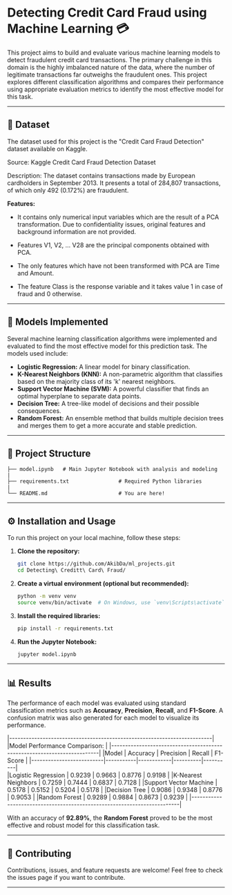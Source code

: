 # Detecting Credit Card Fraud using Machine Learning 💳

This project aims to build and evaluate various machine learning models to detect fraudulent credit card transactions. The primary challenge in this domain is the highly imbalanced nature of the data, where the number of legitimate transactions far outweighs the fraudulent ones. This project explores different classification algorithms and compares their performance using appropriate evaluation metrics to identify the most effective model for this task.

-----

## 📖 Dataset

The dataset used for this project is the "Credit Card Fraud Detection" dataset available on Kaggle.

Source: Kaggle Credit Card Fraud Detection Dataset

Description: The dataset contains transactions made by European cardholders in September 2013. It presents a total of 284,807 transactions, of which only 492 (0.172%) are fraudulent.

**Features:**

* It contains only numerical input variables which are the result of a PCA transformation. Due to confidentiality issues, original features and background information are not provided.

* Features V1, V2, ... V28 are the principal components obtained with PCA.

* The only features which have not been transformed with PCA are Time and Amount.

* The feature Class is the response variable and it takes value 1 in case of fraud and 0 otherwise.

-----

## 🤖 Models Implemented

Several machine learning classification algorithms were implemented and evaluated to find the most effective model for this prediction task. The models used include:

  * **Logistic Regression:** A linear model for binary classification.
  * **K-Nearest Neighbors (KNN):** A non-parametric algorithm that classifies based on the majority class of its 'k' nearest neighbors.
  * **Support Vector Machine (SVM):** A powerful classifier that finds an optimal hyperplane to separate data points.
  * **Decision Tree:** A tree-like model of decisions and their possible consequences.
  * **Random Forest:** An ensemble method that builds multiple decision trees and merges them to get a more accurate and stable prediction.

-----

## 📂 Project Structure

```
├── model.ipynb   # Main Jupyter Notebook with analysis and modeling
|
├── requirements.txt                # Required Python libraries
|
└── README.md                       # You are here!
```

-----

## ⚙️ Installation and Usage

To run this project on your local machine, follow these steps:

1.  **Clone the repository:**

    ```bash
    git clone https://github.com/AkibDa/ml_projects.git
    cd Detecting\ Creditt\ Card\ Fraud/
    ```

2.  **Create a virtual environment (optional but recommended):**

    ```bash
    python -m venv venv
    source venv/bin/activate  # On Windows, use `venv\Scripts\activate`
    ```

3.  **Install the required libraries:**

    ```bash
    pip install -r requirements.txt
    ```

4.  **Run the Jupyter Notebook:**

    ```bash
    jupyter model.ipynb
    ```

-----

## 📊 Results

The performance of each model was evaluated using standard classification metrics such as **Accuracy**, **Precision**, **Recall**, and **F1-Score**. A confusion matrix was also generated for each model to visualize its performance.

|-------------------------------------------------------------------------|
|Model Performance Comparison:                                            |
|-------------------------------------------------------------------------|
|Model                     | Accuracy  | Precision  | Recall   | F1-Score |
|--------------------------|-----------|------------|----------|----------|                                                      
|Logistic Regression       | 0.9239    |  0.9663    | 0.8776   | 0.9198   |
|K-Nearest Neighbors       | 0.7259    |  0.7444    | 0.6837   | 0.7128   |
|Support Vector Machine    | 0.5178    |  0.5152    | 0.5204   | 0.5178   |
|Decision Tree             | 0.9086    |  0.9348    | 0.8776   | 0.9053   |
|Random Forest             | 0.9289    |  0.9884    | 0.8673   | 0.9239   |
|-------------------------------------------------------------------------|


With an accuracy of **92.89%**, the **Random Forest** proved to be the most effective and robust model for this classification task.

-----

## 🤝 Contributing

Contributions, issues, and feature requests are welcome\! Feel free to check the issues page if you want to contribute.

-----